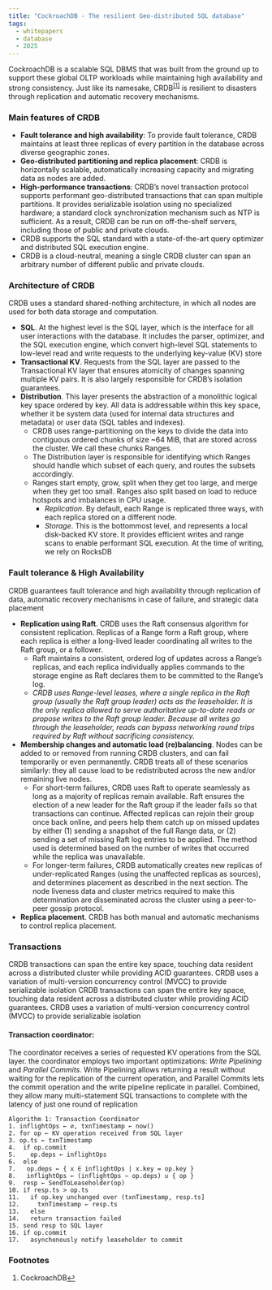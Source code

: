 ```yaml
---
title: "CockroachDB - The resilient Geo-distributed SQL database"
tags:
  - whitepapers
  - database
  - 2025
---
```


CockroachDB is a scalable SQL DBMS that was built from the ground up to support these global OLTP workloads while maintaining high availability and strong consistency. Just like its namesake, CRDB<sup id="fnref1"><a href="#fn1">[1]</a></sup> is resilient to disasters through replication and automatic recovery mechanisms.

### Main features of CRDB

- **Fault tolerance and high availability**: To provide fault tolerance, CRDB maintains at least three replicas of every partition in the database across diverse geographic zones.
- **Geo-distributed partitioning and replica placement**: CRDB is horizontally scalable, automatically increasing capacity and migrating data as nodes are added.
- **High-performance transactions**: CRDB’s novel transaction protocol supports performant geo-distributed transactions that can span multiple partitions. It provides serializable isolation using no specialized hardware; a standard clock synchronization mechanism such as NTP is sufficient. As a result, CRDB can be run on off-the-shelf servers, including those of public and private clouds.
- CRDB supports the SQL standard with a state-of-the-art query optimizer and distributed SQL execution engine.
- CRDB is a cloud-neutral, meaning a single CRDB cluster can span an arbitrary number of different public and private clouds.

### Architecture of CRDB

CRDB uses a standard shared-nothing architecture, in which all nodes are used for both data storage and computation.

- **SQL**. At the highest level is the SQL layer, which is the interface for all user interactions with the database. It includes the parser, optimizer, and the SQL execution engine, which convert high-level SQL statements to low-level read and write requests to the underlying key-value (KV) store
- **Transactional KV**. Requests from the SQL layer are passed to the Transactional KV layer that ensures atomicity of changes spanning multiple KV pairs. It is also largely responsible for CRDB’s isolation guarantees. 
- **Distribution**. This layer presents the abstraction of a monolithic logical key space ordered by key. All data is addressable within this key space, whether it be system data (used for internal data structures and metadata) or user data (SQL tables and indexes).
  - CRDB uses range-partitioning on the keys to divide the data into contiguous ordered chunks of size ~64 MiB, that are stored across the cluster. We call these chunks Ranges.
  - The Distribution layer is responsible for identifying which Ranges should handle which subset of each query, and routes the subsets accordingly.
  - Ranges start empty, grow, split when they get too large, and merge when they get too small. Ranges also split based on load to reduce hotspots and imbalances in CPU usage.
    - *Replication*. By default, each Range is replicated three ways, with each replica stored on a different node.
    - *Storage*. This is the bottommost level, and represents a local disk-backed KV store. It provides efficient writes and range scans to enable performant SQL execution. At the time of writing, we rely on RocksDB 

### Fault tolerance & High Availability 

CRDB guarantees fault tolerance and high availability through replication of data, automatic recovery mechanisms in case of failure, and strategic data placement

- **Replication using Raft**. CRDB uses the Raft consensus algorithm for consistent replication. Replicas of a Range form a Raft group, where each replica is either a long-lived leader coordinating all writes to the Raft group, or a follower.
  - Raft maintains a consistent, ordered log of updates across a Range’s replicas, and each replica individually applies commands to the storage engine as Raft declares them to be committed to the Range’s log.
  - *CRDB uses Range-level leases, where a single replica in the Raft group (usually the Raft group leader) acts as the leaseholder. It is the only replica allowed to serve authoritative up-to-date reads or propose writes to the Raft group leader. Because all writes go through the leaseholder, reads can bypass networking round trips required by Raft without sacrificing consistency.*
- **Membership changes and automatic load (re)balancing**. Nodes can be added to or removed from running CRDB clusters, and can fail temporarily or even permanently. CRDB treats all of these scenarios similarly: they all cause load to be redistributed across the new and/or remaining live nodes. 
  - For short-term failures, CRDB uses Raft to operate seamlessly as long as a majority of replicas remain available. Raft ensures the election of a new leader for the Raft group if the leader fails so that transactions can continue. Affected replicas can rejoin their group once back online, and peers help them catch up on missed updates by either (1) sending a snapshot of the full Range data, or (2) sending a set of missing Raft log entries to be applied. The method used is determined based on the number of writes that occurred while the replica was unavailable.
  - For longer-term failures, CRDB automatically creates new replicas of under-replicated Ranges (using the unaffected replicas as sources), and determines placement as described in the next section. The node liveness data and cluster metrics required to make this determination are disseminated across the cluster using a peer-to-peer gossip protocol.
- **Replica placement**. CRDB has both manual and automatic mechanisms to control replica placement.

### Transactions
CRDB transactions can span the entire key space, touching data resident across a distributed cluster while providing ACID guarantees. CRDB uses a variation of multi-version concurrency control (MVCC) to provide serializable isolation
CRDB transactions can span the entire key space, touching data resident across a distributed cluster while providing ACID guarantees. CRDB uses a variation of multi-version concurrency control (MVCC) to provide serializable isolation

#### Transaction coordinator:
The coordinator receives a series of requested KV operations from the SQL layer. the coordinator employs two important optimizations: *Write
Pipelining* and *Parallel Commits*. Write Pipelining allows returning a result without waiting for the replication of the current operation, and Parallel Commits lets the commit operation and the write pipeline replicate in parallel. Combined, they allow many multi-statement SQL transactions to complete with the latency of just one round of replication
```
Algorithm 1: Transaction Coordinator
1. inflightOps ← ∅, txnTimestamp ← now()
2. for op ← KV operation received from SQL layer
3. op.ts ← txnTimestamp
4.  if op.commit
5.    op.deps ← inflightOps
6.  else
7.   op.deps ← { x ∈ inflightOps | x.key = op.key }
8.   inflightOps ← (inflightOps − op.deps) ∪ { op }
9.  resp ← SendToLeaseholder(op)
10. if resp.ts > op.ts
11.   if op.key unchanged over (txnTimestamp, resp.ts]
12.     txnTimestamp ← resp.ts
13.   else
14.   return transaction failed
15. send resp to SQL layer
16. if op.commit
17.   asynchonously notify leaseholder to commit
```



### Footnotes
1. <a id="fn1"></a>CockroachDB<a href="#fnref1">↩︎</a>